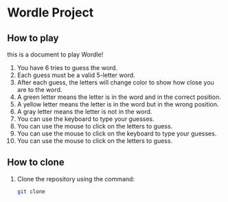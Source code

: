 # Wordle Project

## How to play

this is a document to play Wordle!

1. You have 6 tries to guess the word.
2. Each guess must be a valid 5-letter word.
3. After each guess, the letters will change color to show how close you are to the word.
4. A green letter means the letter is in the word and in the correct position.
5. A yellow letter means the letter is in the word but in the wrong position.
6. A gray letter means the letter is not in the word.
7. You can use the keyboard to type your guesses.
8. You can use the mouse to click on the letters to guess.
9. You can use the mouse to click on the keyboard to type your guesses.
10. You can use the mouse to click on the letters to guess.

## How to clone

1. Clone the repository using the command:

   ```bash
   git clone
    ```
